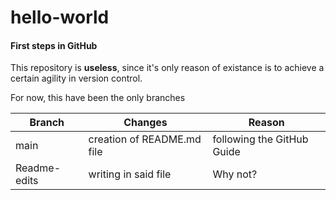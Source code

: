 # hello-world
#### First steps in GitHub

This repository is **useless**, since it's only reason of existance is to achieve a certain agility in version control.

For now, this have been the only branches

| Branch | Changes | Reason |
|---|---|---|
|main|creation of README.md file|following the GitHub Guide|
|Readme-edits|writing in said file|Why not?|
